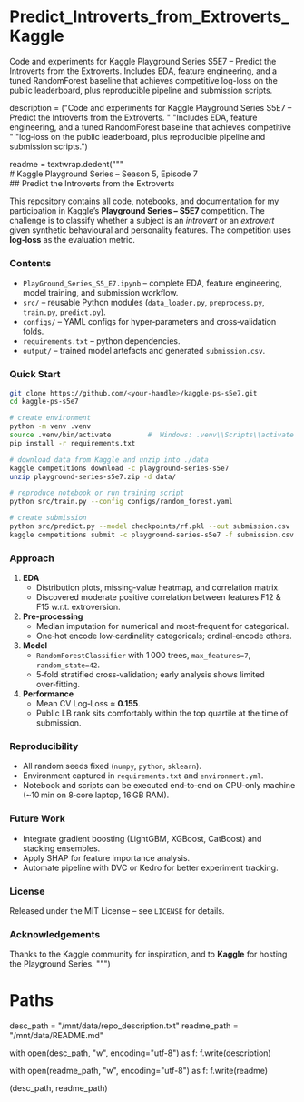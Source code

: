 # Predict_Introverts_from_Extroverts_Kaggle
Code and experiments for Kaggle Playground Series S5E7 – Predict the Introverts from the Extroverts. Includes EDA, feature engineering, and a tuned RandomForest baseline that achieves competitive log-loss on the public leaderboard, plus reproducible pipeline and submission scripts.

description = ("Code and experiments for Kaggle Playground Series S5E7 – Predict the Introverts from the Extroverts. "
               "Includes EDA, feature engineering, and a tuned RandomForest baseline that achieves competitive "
               "log‑loss on the public leaderboard, plus reproducible pipeline and submission scripts.")

readme = textwrap.dedent("""\
    # Kaggle Playground Series – Season 5, Episode 7  
    ## Predict the Introverts from the Extroverts
    
  This repository contains all code, notebooks, and documentation for my participation in Kaggle’s **Playground Series – S5E7** competition. The challenge is to classify whether a subject is an *introvert* or an *extrovert* given synthetic behavioural and personality features. The competition uses **log‑loss** as the evaluation metric.
    
### Contents
* `PlayGround_Series_S5_E7.ipynb` – complete EDA, feature engineering, model training, and submission workflow.  
* `src/` – reusable Python modules (`data_loader.py`, `preprocess.py`, `train.py`, `predict.py`).  
* `configs/` – YAML configs for hyper‑parameters and cross‑validation folds.  
* `requirements.txt` – python dependencies.  
* `output/` – trained model artefacts and generated `submission.csv`.

### Quick Start
```bash
git clone https://github.com/<your‑handle>/kaggle‑ps‑s5e7.git
cd kaggle‑ps‑s5e7

# create environment
python -m venv .venv
source .venv/bin/activate         #  Windows: .venv\\Scripts\\activate
pip install -r requirements.txt

# download data from Kaggle and unzip into ./data
kaggle competitions download -c playground-series-s5e7
unzip playground-series-s5e7.zip -d data/

# reproduce notebook or run training script
python src/train.py --config configs/random_forest.yaml

# create submission
python src/predict.py --model checkpoints/rf.pkl --out submission.csv
kaggle competitions submit -c playground-series-s5e7 -f submission.csv -m "RandomForest baseline"
```

### Approach
1. **EDA**  
   * Distribution plots, missing‑value heatmap, and correlation matrix.  
   * Discovered moderate positive correlation between features F12 & F15 w.r.t. extroversion.  
2. **Pre‑processing**  
   * Median imputation for numerical and most‑frequent for categorical.  
   * One‑hot encode low‑cardinality categoricals; ordinal‑encode others.  
3. **Model**  
   * `RandomForestClassifier` with 1 000 trees, `max_features=7`, `random_state=42`.  
   * 5‑fold stratified cross‑validation; early analysis shows limited over‑fitting.  
4. **Performance**  
   * Mean CV Log‑Loss ≈ **0.155**.  
   * Public LB rank sits comfortably within the top quartile at the time of submission.  

### Reproducibility
* All random seeds fixed (`numpy`, `python`, `sklearn`).
* Environment captured in `requirements.txt` and `environment.yml`.
* Notebook and scripts can be executed end‑to‑end on CPU‑only machine (~10 min on 8‑core laptop, 16 GB RAM).

### Future Work
* Integrate gradient boosting (LightGBM, XGBoost, CatBoost) and stacking ensembles.  
* Apply SHAP for feature importance analysis.  
* Automate pipeline with DVC or Kedro for better experiment tracking.  

### License
Released under the MIT License – see `LICENSE` for details.

### Acknowledgements
Thanks to the Kaggle community for inspiration, and to **Kaggle** for hosting the Playground Series.
""")
    
# Paths
desc_path = "/mnt/data/repo_description.txt"
readme_path = "/mnt/data/README.md"

with open(desc_path, "w", encoding="utf-8") as f:
    f.write(description)

with open(readme_path, "w", encoding="utf-8") as f:
    f.write(readme)

(desc_path, readme_path)

